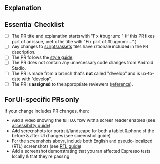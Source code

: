 <!-- READ ME FIRST: Please fill explanation section below and check off every point from the Essential Checklist! -->
## Explanation
<!--
  - Explain what your PR does. If this PR fixes an existing bug, please include
  - "Fixes #bugnum:" in the explanation so that GitHub can auto-close the issue
  - when this PR is merged.
  -->

## Essential Checklist
<!-- Please tick the relevant boxes by putting an "x" in them. -->
- [ ] The PR title and explanation starts with "Fix #bugnum: " (If this PR fixes part of an issue, prefix the title with "Fix part of #bugnum: ...".)
- [ ] Any changes to [scripts/assets](https://github.com/oppia/oppia-android/tree/develop/scripts/assets) files have rationale included in the PR description.
- [ ] The PR follows the [style guide](https://github.com/oppia/oppia-android/wiki/Coding-style-guide).
- [ ] The PR does not contain any unnecessary code changes from Android Studio.
- [ ] The PR is made from a branch that's **not** called "develop" and is up-to-date with "develop".
- [ ] The PR is **assigned** to the appropriate reviewers ([reference](https://github.com/oppia/oppia-android/wiki/Guidance-on-submitting-a-PR#clarification-regarding-assignees-and-reviewers-section)).

## For UI-specific PRs only
<!-- Delete these section if this PR does not include UI-related changes. -->
If your change includes PR changes, then:
- Add a video showing the full UX flow with a screen reader enabled (see [accessibility guide](https://github.com/oppia/oppia-android/wiki/Accessibility-(A11y)-Guide))
- Add screenshots for portrait/landscape for both a tablet & phone of the before & after UI changes (see screenshot guide)
- For the screenshots above, include both English and pseudo-localized (RTL) screenshots (see [RTL guide](https://github.com/oppia/oppia-android/wiki/RTL-Guidelines))
- Add a screenshot demonstrating that you ran affected Espresso tests locally & that they're passing
